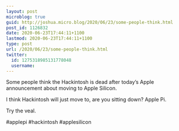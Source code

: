 ```yaml
---
layout: post
microblog: true
guid: http://joshua.micro.blog/2020/06/23/some-people-think.html
post_id: 1126832
date: 2020-06-23T17:44:11+1100
lastmod: 2020-06-23T17:44:11+1100
type: post
url: /2020/06/23/some-people-think.html
twitter:
  id: 1275318985131778048
  username: 
---
```

Some people think the Hackintosh is dead after today’s Apple announcement about moving to Apple Silicon.

I think Hackintosh will just move to, are you sitting down? Apple Pi.

Try the veal.

#applepi #hackintosh #applesilicon
